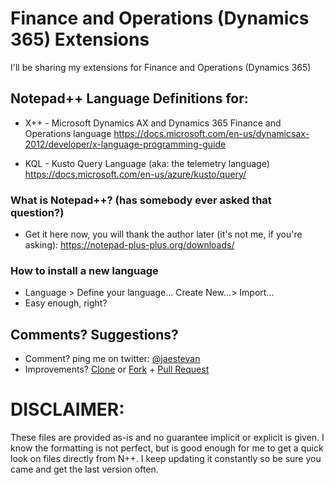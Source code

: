 # Finance and Operations (Dynamics 365) Extensions

I'll be sharing my extensions for Finance and Operations (Dynamics 365)

## Notepad++ Language Definitions for:

* X++ - Microsoft Dynamics AX and Dynamics 365 Finance and Operations language https://docs.microsoft.com/en-us/dynamicsax-2012/developer/x-language-programming-guide

* KQL - Kusto Query Language (aka: the telemetry language) https://docs.microsoft.com/en-us/azure/kusto/query/

### What is Notepad++? (has somebody ever asked that question?)

* Get it here now, you will thank the author later (it's not me, if you're asking): https://notepad-plus-plus.org/downloads/

### How to install a new language

* Language > Define your language... Create New...> Import...
* Easy enough, right?

## Comments? Suggestions?

* Comment? ping me on twitter: [@jaestevan](https://twitter.com/jaestevan)
* Improvements? [Clone](https://help.github.com/en/github/creating-cloning-and-archiving-repositories/cloning-a-repository) or [Fork](https://help.github.com/en/github/collaborating-with-issues-and-pull-requests/working-with-forks) + [Pull Request](https://help.github.com/en/github/collaborating-with-issues-and-pull-requests/creating-a-pull-request)

# DISCLAIMER:

These files are provided as-is and no guarantee implicit or explicit is given. I know the formatting is not perfect, but is good enough for me to get a quick look on files directly from N++. I keep updating it constantly so be sure you came and get the last version often.

